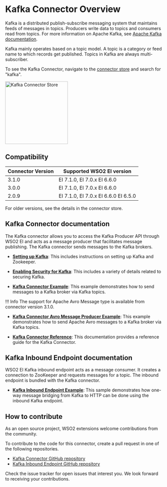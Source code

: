 # Kafka Connector Overview

Kafka is a distributed publish-subscribe messaging system that maintains feeds of messages in topics. Producers write data to topics and consumers read from topics. For more information on Apache Kafka, see [Apache Kafka documentation](http://kafka.apache.org/documentation.html).

Kafka mainly operates based on a topic model. A topic is a category or feed name to which records get published. Topics in Kafka are always multi-subscriber.

To see the Kafka Connector, navigate to the [connector store](https://store.wso2.com/store/assets/esbconnector/list) and search for "kafka".

<img src="../../../../assets/img/connectors/kafka-store.png" title="Kafka Connector Store" width="200" alt="Kafka Connector Store"/>

## Compatibility

| Connector Version | Supported WSO2 EI version |
| ------------- |-------------|
| 3.1.0    | EI 7.1.0, EI 7.0.x EI 6.6.0 |
| 3.0.0    | EI 7.1.0, EI 7.0.x EI 6.6.0 |
| 2.0.9    | EI 7.1.0, EI 7.0.x EI 6.6.0 EI 6.5.0 |

For older versions, see the details in the connector store.

## Kafka Connector documentation

The Kafka connector allows you to access the Kafka Producer API through WSO2 EI and acts as a message producer that facilitates message publishing. The Kafka connector sends messages to the Kafka brokers. 

* **[Setting up Kafka](3.1.x/setting-up-kafka.md)**: This includes instructions on setting up Kafka and Zookeeper.

* **[Enabling Security for Kafka](enabling-security-for-kafka.md)**: This includes a variety of details related to securing Kafka.

* **[Kafka Connector Example](3.1.x/kafka-connector-producer-example.md)**: This example demonstrates how to send messages to a Kafka broker via Kafka topics. 

!!! Info
    The support for Apache Avro Message type is available from connector version 3.1.0.
    
* **[Kafka Connector Avro Message Producer Example](3.1.x/kafka-connector-avro-producer-example.md)**: This example demonstrates how to send Apache Avro messages to a Kafka broker via Kafka topics.  

* **[Kafka Connector Reference](3.1.x/kafka-connector-config.md)**: This documentation provides a reference guide for the Kafka Connector.

## Kafka Inbound Endpoint documentation

WSO2 EI Kafka inbound endpoint acts as a message consumer. It creates a connection to ZooKeeper and requests messages for a topic. The inbound endpoint is bundled with the Kafka connector.

* **[Kafka Inbound Endpoint Example](3.1.x/kafka-inbound-endpoint-example.md)**: This sample demonstrates how one-way message bridging from Kafka to HTTP can be done using the inbound Kafka endpoint. 

## How to contribute

As an open source project, WSO2 extensions welcome contributions from the community. 

To contribute to the code for this connector, create a pull request in one of the following repositories. 

* [Kafka Connector GitHub repository](https://github.com/wso2-extensions/esb-connector-kafka)
* [Kafka Inbound Endpoint GitHub repository](https://github.com/wso2-extensions/esb-inbound-kafka)

Check the issue tracker for open issues that interest you. We look forward to receiving your contributions.
